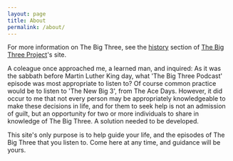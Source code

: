 ```yaml
---
layout: page
title: About
permalink: /about/
---
```


For more information on The Big Three, see the [history](http://thebig3project.com/history/) section of [The Big Three Project](http://thebig3project.com/)'s site.

A coleague once approached me, a learned man, and inquired: As it was the sabbath before Martin Luther King day, what 'The Big Three Podcast' episode was most appropriate to listen to? Of course common practice would be to listen to 'The New Big 3', from The Ace Days. However, it did occur to me that not every person may be appropriately knowledgeable to make these decisions in life, and for them to seek help is not an admission of guilt, but an opportunity for two or more individuals to share in knowledge of The Big Three. A solution needed to be developed.

This site's only purpose is to help guide your life, and the episodes of The Big Three that you listen to. Come here at any time, and guidance will be yours.